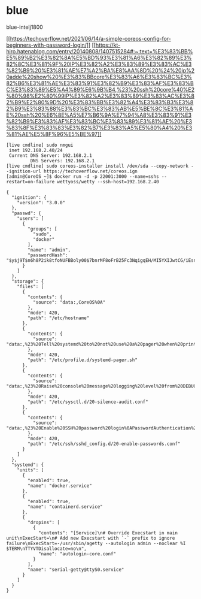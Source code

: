 # blue
blue-intelj1800

[[https://techoverflow.net/2021/06/14/a-simple-coreos-config-for-beginners-with-password-login/]]
[[https://kt-hiro.hatenablog.com/entry/20140808/1407515284#:~:text=%E3%83%BB%E5%89%B2%E3%82%8A%E5%BD%93%E3%81%A6%E3%82%89%E3%82%8C%E3%81%9F%20IP%E3%82%A2%E3%83%89%E3%83%AC%E3%82%B9%20%E3%81%AE%E7%A2%BA%E8%AA%8D%20%24%20ip%20adde%20show%20%E3%83%BBcore%E3%83%A6%E3%83%BC%E3%82%B6%E3%81%AE%E3%83%91%E3%82%B9%E3%83%AF%E3%83%BC%E3%83%89%E5%A4%89%E6%9B%B4,%23%20ssh%20core%40%E2%80%98%E2%80%99IP%E3%82%A2%E3%83%89%E3%83%AC%E3%82%B9%E2%80%9D%20%E3%83%BB%E3%82%A4%E3%83%B3%E3%82%B9%E3%83%88%E3%83%BC%E3%83%AB%E5%BE%8C%E3%81%AE%20ssh%20%E6%8E%A5%E7%B6%9A%E7%94%A8%E3%83%91%E3%82%B9%E3%83%AF%E3%83%BC%E3%83%89%E3%81%AE%20%E3%83%8F%E3%83%83%E3%82%B7%E3%83%A5%E5%80%A4%20%E3%81%AE%E5%8F%96%E5%BE%97]]

```
[live cmdline] sudo nmgui
 inet 192.168.2.40/24
 Current DNS Server: 192.168.2.1
         DNS Servers: 192.168.2.1
[live cmdline] sudo coreos-installer install /dev/sda --copy-network --ignition-url https://techoverflow.net/coreos.ign
[admin@CoreOS ~]$ docker run -d -p 22001:3000 --name=sshs --restart=on-failure wettyoss/wetty --ssh-host=192.168.2.40
```

```
{	
  "ignition": {
    "version": "3.0.0"
  },
  "passwd": {
    "users": [
      {
        "groups": [
          "sudo",
          "docker"
        ],
        "name": "admin",
        "passwordHash": "$y$j9T$n6h8P2ik8tfoNUFBBoly00$7bnrMF8oFrB25Fc3NqigqEH/MI5YXIJwtCG/iEsns.2"
      }
    ]
  },
  "storage": {
    "files": [
      {
        "contents": {
          "source": "data:,CoreOS%0A"
        },
        "mode": 420,
        "path": "/etc/hostname"
      },
      {
        "contents": {
          "source": "data:,%23%20Tell%20systemd%20to%20not%20use%20a%20pager%20when%20printing%20information%0Aexport%20SYSTEMD_PAGER%3Dcat%0A"
        },
        "mode": 420,
        "path": "/etc/profile.d/systemd-pager.sh"
      },
      {
        "contents": {
          "source": "data:,%23%20Raise%20console%20message%20logging%20level%20from%20DEBUG%20(7)%20to%20WARNING%20(4)%0A%23%20to%20hide%20audit%20messages%20from%20the%20interactive%20console%0Akernel.printk%3D4%0A"
        },
        "mode": 420,
        "path": "/etc/sysctl.d/20-silence-audit.conf"
      },
      {
        "contents": {
          "source": "data:,%23%20Enable%20SSH%20password%20login%0APasswordAuthentication%20yes%0A"
        },
        "mode": 420,
        "path": "/etc/ssh/sshd_config.d/20-enable-passwords.conf"
      }
    ]
  },
  "systemd": {
    "units": [
      {
        "enabled": true,
        "name": "docker.service"
      },
      {
        "enabled": true,
        "name": "containerd.service"
      },
      {
        "dropins": [
          {
            "contents": "[Service]\n# Override Execstart in main unit\nExecStart=\n# Add new Execstart with `-` prefix to ignore failure\nExecStart=-/usr/sbin/agetty --autologin admin --noclear %I $TERM\nTTYVTDisallocate=no\n",
            "name": "autologin-core.conf"
          }
        ],
        "name": "serial-getty@ttyS0.service"
      }
    ]
  }
}
```
